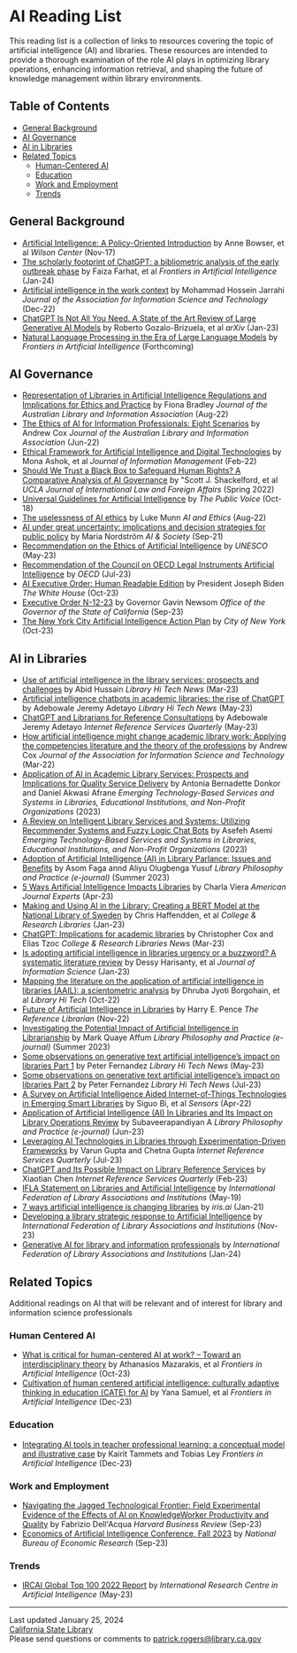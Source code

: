 #  AI Reading List

This reading list is a collection of links to resources covering the topic of artificial intelligence (AI) and libraries. These resources are intended to provide a thorough examination of the role AI plays in optimizing library operations, enhancing information retrieval, and shaping the future of knowledge management within library environments.

## Table of Contents

* [General Background](general)
* [AI Governance](governance)
* [AI in Libraries](libraries)
* [Related Topics](related)
  * [Human-Centered AI](human-centered)
  * [Education](education)
  * [Work and Employment](work)
  * [Trends](trends)

<a name="general" />

## General Background

* [Artificial Intelligence: A Policy-Oriented Introduction](https://www.wilsoncenter.org/publication/artificial-intelligence-policy-oriented-introduction) by Anne Bowser, et al *Wilson Center* (Nov-17)
* [The scholarly footprint of ChatGPT: a bibliometric analysis of the early outbreak phase](https://www.frontiersin.org/articles/10.3389/frai.2023.1270749/full) by Faiza Farhat, et al *Frontiers in Artificial Intelligence* (Jan-24)
* [Artificial intelligence in the work context](https://asistdl.onlinelibrary.wiley.com/doi/10.1002/asi.24730) by Mohammad Hossein Jarrahi *Journal of the Association for Information Science and Technology* (Dec-22)
* [ChatGPT Is Not All You Need. A State of the Art Review of Large Generative AI Models](https://arxiv.org/abs/2301.04655) by Roberto Gozalo-Brizuela, et al *arXiv* (Jan-23)
* [Natural Language Processing in the Era of Large Language Models](https://www.frontiersin.org/articles/10.3389/frai.2023.1350306/full) by *Frontiers in Artificial Intelligence* (Forthcoming)

<a name="governance" />

## AI Governance

* [Representation of Libraries in Artificial Intelligence Regulations and Implications for Ethics and Practice](https://www.tandfonline.com/doi/full/10.1080/24750158.2022.2101911) by Fiona Bradley *Journal of the Australian Library and Information Association* (Aug-22)
* [The Ethics of AI for Information Professionals: Eight Scenarios](https://www.tandfonline.com/doi/full/10.1080/24750158.2022.2084885) by Andrew Cox *Journal of the Australian Library and Information Association* (Jun-22)
* [Ethical Framework for Artificial Intelligence and Digital Technologies](https://www.sciencedirect.com/science/article/abs/pii/S0268401221001262) by Mona Ashok, et al *Journal of Information Management* (Feb-22)
* [Should We Trust a Black Box to Safeguard Human Rights? A Comparative Analysis of AI Governance](https://escholarship.org/uc/item/1k39n4t9) by "Scott J. Shackelford, et al *UCLA Journal of International Law and Foreign Affairs* (Spring 2022)
* [Universal Guidelines for Artificial Intelligence](https://archive.epic.org/international/AIGuidleinesDRAFT20180910.pdf) by *The Public Voice* (Oct-18)
* [The uselessness of AI ethics](https://link.springer.com/article/10.1007/s43681-022-00209-w) by Luke Munn *AI and Ethics* (Aug-22)
* [AI under great uncertainty: implications and decision strategies for public policy](https://link.springer.com/article/10.1007/s00146-021-01263-4) by Maria Nordström *AI & Society* (Sep-21)
* [Recommendation on the Ethics of Artificial Intelligence](https://www.unesco.org/en/articles/recommendation-ethics-artificial-intelligence) by *UNESCO* (May-23)
* [Recommendation of the Council on OECD Legal Instruments Artificial Intelligence](https://legalinstruments.oecd.org/en/instruments/OECD-LEGAL-0449) by *OECD* (Jul-23)
* [AI Executive  Order: Human Readable Edition](https://heystacks.com/doc/1381/ai-eo-human-readable-edition-view-only) by President Joseph Biden *The White House* (Oct-23)
* [Executive Order N-12-23](https://www.gov.ca.gov/wp-content/uploads/2023/09/AI-EO-No.12-_-GGN-Signed.pdf) by Governor Gavin Newsom *Office of the Governor of the State of California* (Sep-23)
* [The New York City Artificial Intelligence Action Plan](https://www.nyc.gov/assets/oti/downloads/pdf/reports/artificial-intelligence-action-plan.pdf) by *City of New York* (Oct-23)

<a name="libraries" />

## AI in Libraries

* [Use of artificial intelligence in the library services: prospects and challenges](https://www.emerald.com/insight/content/doi/10.1108/LHTN-11-2022-0125/full/html) by Abid Hussain *Library Hi Tech News* (Mar-23)
* [Artificial intelligence chatbots in academic libraries: the rise of ChatGPT](https://www.emerald.com/insight/content/doi/10.1108/LHTN-01-2023-0007/full/html) by Adebowale Jeremy Adetayo *Library Hi Tech News* (May-23)
* [ChatGPT and Librarians for Reference Consultations](https://www.tandfonline.com/doi/full/10.1080/10875301.2023.2203681) by Adebowale Jeremy Adetayo *Internet Reference Services Quarterly* (May-23)
* [How artificial intelligence might change academic library work: Applying the competencies literature and the theory of the professions](https://asistdl.onlinelibrary.wiley.com/doi/10.1002/asi.24635) by Andrew Cox *Journal of the Association for Information Science and Technology* (Mar-22)
* [Application of AI in Academic Library Services: Prospects and Implications for Quality Service Delivery](https://www.igi-global.com/gateway/chapter/328664) by Antonia Bernadette Donkor and Daniel Akwasi Afrane *Emerging Technology-Based Services and Systems in Libraries, Educational Institutions, and Non-Profit Organizations* (2023)
* [A Review on Intelligent Library Services and Systems: Utilizing Recommender Systems and Fuzzy Logic Chat Bots](https://www.igi-global.com/gateway/chapter/328667) by Asefeh Asemi *Emerging Technology-Based Services and Systems in Libraries, Educational Institutions, and Non-Profit Organizations* (2023)
* [Adoption of Artificial Intelligence (AI) in Library Parlance: Issues and Benefits](https://digitalcommons.unl.edu/libphilprac/7691/) by Asom Faga annd Aliyu Olugbenga Yusuf *Library Philosophy and Practice (e-journal)* (Summer 2023)
* [5 Ways Artificial Intelligence Impacts Libraries](https://www.aje.com/arc/ways-artificial-intelligence-impacts-libraries/) by Charla Viera *American Journal Experts* (Apr-23)
* [Making and Using AI in the Library: Creating a BERT Model at the National Library of Sweden](https://crl.acrl.org/index.php/crl/article/view/25748) by Chris Haffendden, et al *College & Research Libraries* (Jan-23)
* [ChatGPT: Implications for academic libraries](https://crln.acrl.org/index.php/crlnews/article/view/25821) by Christopher Cox and Elias Tzoc *College & Research Libraries News* (Mar-23)
* [Is adopting artificial intelligence in libraries urgency or a buzzword? A systematic literature review](https://journals.sagepub.com/doi/10.1177/01655515221141034) by Dessy Harisanty, et al *Journal of Information Science* (Jan-23)
* [Mapping the literature on the application of artificial intelligence in libraries (AAIL): a scientometric analysis](https://www.emerald.com/insight/content/doi/10.1108/LHT-07-2022-0331/full/html) by Dhruba Jyoti Borgohain, et al *Library Hi Tech* (Oct-22)
* [Future of Artificial Intelligence in Libraries](https://www.tandfonline.com/doi/abs/10.1080/02763877.2022.2140741) by Harry E. Pence *The Reference Librarian* (Nov-22)
* [Investigating the Potential Impact of Artificial Intelligence in Librarianship](https://digitalcommons.unl.edu/libphilprac/7849/) by Mark Quaye Affum *Library Philosophy and Practice (e-journal)* (Summer 2023)
* [Some observations on generative text artificial intelligence’s impact on libraries Part 1](https://www.emerald.com/insight/content/doi/10.1108/LHTN-05-2023-0076/full/html) by Peter Fernandez *Library Hi Tech News* (May-23)
* [Some observations on generative text artificial intelligence’s impact on libraries Part 2](https://www.emerald.com/insight/content/doi/10.1108/LHTN-05-2023-0080/full/html) by Peter Fernandez *Library Hi Tech News* (Jul-23)
* [A Survey on Artificial Intelligence Aided Internet-of-Things Technologies in Emerging Smart Libraries](https://www.mdpi.com/1424-8220/22/8/2991) by Siguo Bi, et al *Sensors* (Apr-22)
* [Application of Artificial Intelligence (AI) In Libraries and Its Impact on Library Operations Review](https://papers.ssrn.com/sol3/papers.cfm?abstract_id=4528216) by Subaveerapandiyan A *Library Philosophy and Practice (e-journal)* (Jun-23)
* [Leveraging AI Technologies in Libraries through Experimentation-Driven Frameworks](https://www.tandfonline.com/doi/full/10.1080/10875301.2023.2240773) by Varun Gupta and Chetna Gupta *Internet Reference Services Quarterly* (Jul-23)
* [ChatGPT and Its Possible Impact on Library Reference Services](https://www.tandfonline.com/doi/full/10.1080/10875301.2023.2181262) by Xiaotian Chen *Internet Reference Services Quarterly* (Feb-23)
* [IFLA Statement on Libraries and Artificial Intelligence](https://www.ifla.org/wp-content/uploads/2019/05/assets/faife/ifla_statement_on_libraries_and_artificial_intelligence.pdf) by  *International Federation of Library Associations and Institutions* (May-19)
* [7 ways artificial intelligence is changing libraries](https://iris.ai/academics/7-ways-ai-changes-libraries/) by  *iris.ai* (Jan-21)
* [Developing a library strategic response to Artificial Intelligence](https://www.ifla.org/g/ai/developing-a-library-strategic-response-to-artificial-intelligence/) by  *International Federation of Library Associations and Institutions* (Nov-23)
* [Generative AI for library and information professionals](https://www.ifla.org/g/ai/generative-ai/) by  *International Federation of Library Associations and Institutions* (Jan-24)

<a name="related" />

## Related Topics

Additional readings on AI that will be relevant and of interest for library and information science professionals

<a name="human-centered" />

### Human Centered AI

* [What is critical for human-centered AI at work? – Toward an interdisciplinary theory](https://pubmed.ncbi.nlm.nih.gov/38028661/) by Athanasios Mazarakis, et al *Frontiers in Artificial Intelligence* (Oct-23)
* [Cultivation of human centered artificial intelligence: culturally adaptive thinking in education (CATE) for AI](https://www.frontiersin.org/articles/10.3389/frai.2023.1198180/full) by Yana Samuel, et al *Frontiers in Artificial Intelligence* (Dec-23)

<a name="education" />

### Education

* [Integrating AI tools in teacher professional learning: a conceptual model and illustrative case](https://www.frontiersin.org/articles/10.3389/frai.2023.1255089/full) by Kairit Tammets and Tobias Ley *Frontiers in Artificial Intelligence* (Dec-23)

<a name="work" />

### Work and Employment

* [Navigating the Jagged Technological Frontier: Field Experimental Evidence of the Effects of AI on KnowledgeWorker Productivity and Quality](https://www.hbs.edu/ris/Publication%20Files/24-013_d9b45b68-9e74-42d6-a1c6-c72fb70c7282.pdf) by Fabrizio Dell'Acqua *Harvard Business Review* (Sep-23)
* [Economics of Artificial Intelligence Conference, Fall 2023](https://www.nber.org/conferences/economics-artificial-intelligence-conference-fall-2023) by *National Bureau of Economic Research* (Sep-23)

<a name="trends" />

### Trends

* [IRCAI Global Top 100 2022 Report](https://ircai.org/project/ircai-global-top-100-2022-report/) by *International Research Centre in Artificial Intelligence* (May-23)

***

Last updated January 25, 2024  
[California State Library](https://library.ca.gov)  
Please send questions or comments to [patrick.rogers@library.ca.gov](mailto:patrick.rogers@library.ca.gov)






